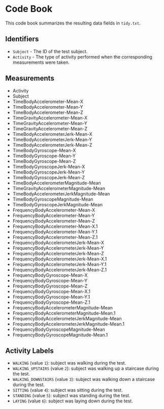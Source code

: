 # Code Book

This code book summarizes the resulting data fields in `tidy.txt`.

## Identifiers

* `Subject` - The ID of the test subject.
* `Activity` - The type of activity performed when the corresponding measurements were taken.

## Measurements

* Activity                                      
* Subject                                       
* TimeBodyAccelerometer-Mean-X                  
* TimeBodyAccelerometer-Mean-Y                  
* TimeBodyAccelerometer-Mean-Z                  
* TimeGravityAccelerometer-Mean-X               
* TimeGravityAccelerometer-Mean-Y               
* TimeGravityAccelerometer-Mean-Z               
* TimeBodyAccelerometerJerk-Mean-X              
* TimeBodyAccelerometerJerk-Mean-Y              
* TimeBodyAccelerometerJerk-Mean-Z              
* TimeBodyGyroscope-Mean-X                      
* TimeBodyGyroscope-Mean-Y                     
* TimeBodyGyroscope-Mean-Z                      
* TimeBodyGyroscopeJerk-Mean-X                  
* TimeBodyGyroscopeJerk-Mean-Y   
* TimeBodyGyroscopeJerk-Mean-Z                  
* TimeBodyAccelerometerMagnitude-Mean           
* TimeGravityAccelerometerMagnitude-Mean        
* TimeBodyAccelerometerJerkMagnitude-Mean       
* TimeBodyGyroscopeMagnitude-Mean               
* TimeBodyGyroscopeJerkMagnitude-Mean           
* FrequencyBodyAccelerometer-Mean-X             
* FrequencyBodyAccelerometer-Mean-Y             
* FrequencyBodyAccelerometer-Mean-Z             
* FrequencyBodyAccelerometer-Mean-X.1           
* FrequencyBodyAccelerometer-Mean-Y.1           
* FrequencyBodyAccelerometer-Mean-Z.1           
* FrequencyBodyAccelerometerJerk-Mean-X         
* FrequencyBodyAccelerometerJerk-Mean-Y 
* FrequencyBodyAccelerometerJerk-Mean-Z         
* FrequencyBodyAccelerometerJerk-Mean-X.1       
* FrequencyBodyAccelerometerJerk-Mean-Y.1       
* FrequencyBodyAccelerometerJerk-Mean-Z.1       
* FrequencyBodyGyroscope-Mean-X                 
* FrequencyBodyGyroscope-Mean-Y                 
* FrequencyBodyGyroscope-Mean-Z                 
* FrequencyBodyGyroscope-Mean-X.1               
* FrequencyBodyGyroscope-Mean-Y.1               
* FrequencyBodyGyroscope-Mean-Z.1               
* FrequencyBodyAccelerometerMagnitude-Mean      
* FrequencyBodyAccelerometerMagnitude-Mean.1    
* FrequencyBodyAccelerometerJerkMagnitude-Mean  
* FrequencyBodyAccelerometerJerkMagnitude-Mean.1
* FrequencyBodyGyroscopeMagnitude-Mean          
* FrequencyBodyGyroscopeMagnitude-Mean.1 
 
## Activity Labels

* `WALKING` (value `1`): subject was walking during the test.
* `WALKING_UPSTAIRS` (value `2`): subject was walking up a staircase during the test.
* `WALKING_DOWNSTAIRS` (value `3`): subject was walking down a staircase during the test.
* `SITTING` (value `4`): subject was sitting during the test.
* `STANDING` (value `5`): subject was standing during the test.
* `LAYING` (value `6`): subject was laying down during the test.